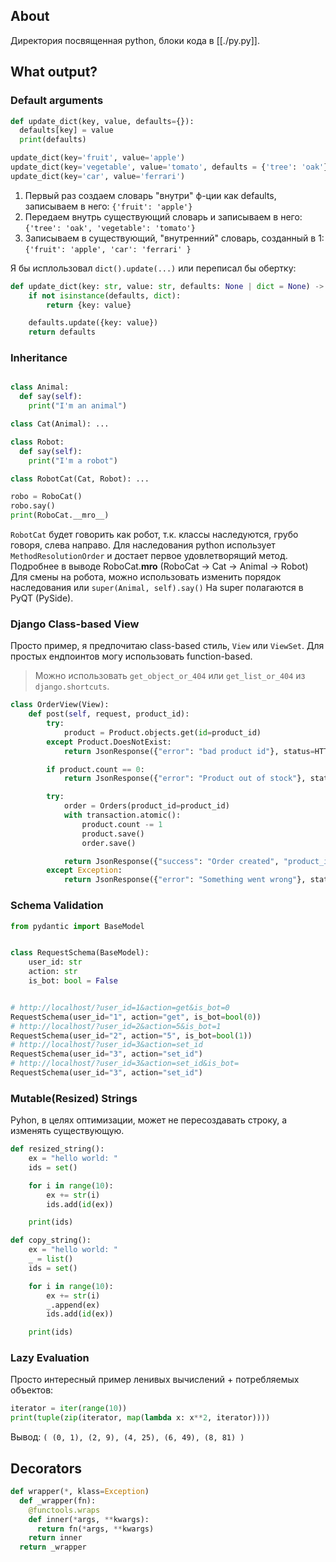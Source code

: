 ## About

Директория посвященная python, блоки кода в [[./py.py]].

## What output?

### Default arguments

```python
def update_dict(key, value, defaults={}):
  defaults[key] = value
  print(defaults)

update_dict(key='fruit', value='apple')
update_dict(key='vegetable', value='tomato', defaults = {'tree': 'oak'})
update_dict(key='car', value='ferrari')
```

1. Первый раз создаем словарь "внутри" ф-ции как defaults, записываем в него:
   `{'fruit': 'apple'}`
2. Передаем внутрь существующий словарь и записываем в него:
   `{'tree': 'oak', 'vegetable': 'tomato'}`
3. Записываем в существующий, "внутренний" словарь, созданный в 1:
   `{'fruit': 'apple', 'car': 'ferrari' }`

Я бы исплользовал `dict().update(...)` или переписал бы обертку:

```python
def update_dict(key: str, value: str, defaults: None | dict = None) -> dict:
    if not isinstance(defaults, dict):
        return {key: value}

    defaults.update({key: value})
    return defaults
```

### Inheritance

```python

class Animal:
  def say(self):
    print("I'm an animal")

class Cat(Animal): ...

class Robot:
  def say(self):
    print("I'm a robot")

class RobotCat(Cat, Robot): ...

robo = RoboCat()
robo.say()
print(RoboCat.__mro__)
```

`RobotCat` будет говорить как робот, т.к. классы наследуются, грубо говоря, слева направо.
Для наследования python использует `MethodResolutionOrder` и достает первое удовлетворящий метод.
Подробнее в выводе RoboCat.**mro** (RoboCat -> Cat -> Animal -> Robot)
Для смены на робота, можно использовать изменить порядок наследования или `super(Animal, self).say()`
На super полагаются в PyQT (PySide).

### Django Class-based View

Просто пример, я предпочитаю class-based стиль, `View` или `ViewSet`.
Для простых ендпоинтов могу использовать function-based.

> Можно использовать `get_object_or_404` или `get_list_or_404` из `django.shortcuts`.

```python
class OrderView(View):
    def post(self, request, product_id):
        try:
            product = Product.objects.get(id=product_id)
        except Product.DoesNotExist:
            return JsonResponse({"error": "bad product id"}, status=HTTP_404_NOT_FOUND)

        if product.count == 0:
            return JsonResponse({"error": "Product out of stock"}, status=HTTP_400_BAD_REQUEST)

        try:
            order = Orders(product_id=product_id)
            with transaction.atomic():
                product.count -= 1
                product.save()
                order.save()

            return JsonResponse({"success": "Order created", "product_id": product.id, "order_id": order.id}, status=201)
        except Exception:
            return JsonResponse({"error": "Something went wrong"}, status=HTTP_500_INTERNAL_SERVER_ERROR)
```

### Schema Validation

```python
from pydantic import BaseModel


class RequestSchema(BaseModel):
    user_id: str
    action: str
    is_bot: bool = False


# http://localhost/?user_id=1&action=get&is_bot=0
RequestSchema(user_id="1", action="get", is_bot=bool(0))
# http://localhost/?user_id=2&action=5&is_bot=1
RequestSchema(user_id="2", action="5", is_bot=bool(1))
# http://localhost/?user_id=3&action=set_id
RequestSchema(user_id="3", action="set_id")
# http://localhost/?user_id=3&action=set_id&is_bot=
RequestSchema(user_id="3", action="set_id")
```

### Mutable(Resized) Strings

Pyhon, в целях оптимизации, может не пересоздавать строку, а изменять существующую.

```python
def resized_string():
    ex = "hello world: "
    ids = set()

    for i in range(10):
        ex += str(i)
        ids.add(id(ex))

    print(ids)

def copy_string():
    ex = "hello world: "
    _ = list()
    ids = set()

    for i in range(10):
        ex += str(i)
        _.append(ex)
        ids.add(id(ex))

    print(ids)
```

### Lazy Evaluation

Просто интересный пример ленивых вычислений + потребляемых объектов:

```python
iterator = iter(range(10))
print(tuple(zip(iterator, map(lambda x: x**2, iterator))))
```

Вывод: `( (0, 1), (2, 9), (4, 25), (6, 49), (8, 81) )`


## Decorators

```python
def wrapper(*, klass=Exception)
  def _wrapper(fn):
    @functools.wraps
    def inner(*args, **kwargs):
      return fn(*args, **kwargs)
    return inner
  return _wrapper
```


